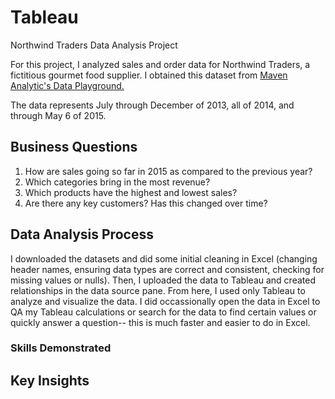 # Tableau
Northwind Traders Data Analysis Project 

For this project, I analyzed sales and order data for Northwind Traders, a fictitious gourmet food supplier. I obtained this dataset from [Maven Analytic's Data Playground.](https://app.mavenanalytics.io/datasets) 

The data represents July through December of 2013, all of 2014, and through May 6 of 2015. 

## Business Questions
1. How are sales going so far in 2015 as compared to the previous year?
2. Which categories bring in the most revenue?
3. Which products have the highest and lowest sales?
4. Are there any key customers? Has this changed over time? 

## Data Analysis Process
I downloaded the datasets and did some initial cleaning in Excel (changing header names, ensuring data types are correct and consistent, checking for missing values or nulls). Then, I uploaded the data to Tableau and created relationships in the data source pane. From here, I used only Tableau to analyze and visualize the data. I did occassionally open the data in Excel to QA my Tableau calculations or search for the data to find certain values or quickly answer a question-- this is much faster and easier to do in Excel. 

### Skills Demonstrated



## Key Insights
